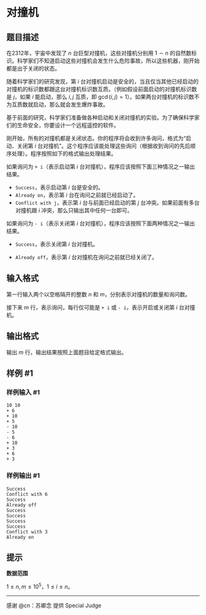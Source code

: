 # 对撞机

## 题目描述

在2312年，宇宙中发现了 $n$ 台巨型对撞机，这些对撞机分别用 $1 \sim n$ 的自然数标识。科学家们不知道启动这些对撞机会发生什么危险事故，所以这些机器，刚开始都是出于关闭的状态。

随着科学家们的研究发现，第 $i$ 台对撞机启动是安全的，当且仅当其他已经启动的对撞机的标识数都跟这台对撞机标识数互质。（例如假设前面启动的对撞机标识数是 $j$，如果 $i$ 能启动，那么 $i,j$ 互质，即 $\gcd(i,j) = 1$）。如果两台对撞机的标识数不为互质数就启动，那么就会发生爆炸事故。

基于前面的研究，科学家们准备做各种启动和关闭对撞机的实验。为了确保科学家们的生命安全，你要设计一个远程遥控的软件。

刚开始，所有的对撞机都是关闭状态。你的程序将会收到许多询问，格式为“启动、关闭第 $i$ 台对撞机”。这个程序应该能处理这些询问（根据收到询问的先后顺序处理）。程序按照如下的格式输出处理结果。

如果询问为 `+ i`（表示启动第 $i$ 台对撞机），程序应该按照下面三种情况之一输出结果。

- `Success`，表示启动第 $i$ 台是安全的。
- `Already on`，表示第 $i$ 台在询问之前就已经启动了。
- `Conflict with j`，表示第 $i$ 台与前面已经启动的第 $j$ 台冲突。如果前面有多台对撞机跟 $i$ 冲突，那么只输出其中任何一台即可。

如果询问为 `- i`（表示关闭第 $i$ 台对撞机），程序应该按照下面两种情况之一输出结果。

- `Success`，表示关闭第 $i$ 台对撞机。

- `Already off`，表示第 $i$ 台对撞机在询问之前就已经关闭了。

## 输入格式

第一行输入两个以空格隔开的整数 $n$ 和 $m$，分别表示对撞机的数量和询问数。

接下来 $m$ 行，表示询问，每行仅可能是 `+ i` 或 `- i`，表示开启或关闭第 $i$ 台对撞机。

## 输出格式

输出 $m$ 行，输出结果按照上面题目给定格式输出。

## 样例 #1

### 样例输入 #1
```
10 10 
+ 6
+ 10
+ 5
- 10
- 5
- 6
+ 10 
+ 3
+ 6
+ 3
```

### 样例输出 #1

```
Success
Conflict with 6
Success
Already off
Success
Success
Success
Success
Conflict with 3
Already on
```

## 提示

**数据范围**

$1 \le n,m \le 10^5$，$1 \le i \le n$。

---

感谢 @cn：苏卿念 提供 Special Judge

